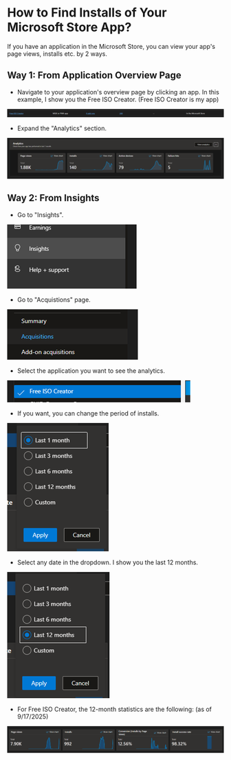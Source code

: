 # How to Find Installs of Your Microsoft Store App?
If you have an application in the Microsoft Store, you can view your app's page views, installs etc. by 2 ways.
## Way 1: From Application Overview Page
* Navigate to your application's overview page by clicking an app. In this example, I show you the Free ISO Creator. (Free ISO Creator is my app)
  
![Demonstration image for way 1 step 1](/images/2.png)
* Expand the "Analytics" section.

![Demonstration image for way 1 step 2](/images/3.png)
## Way 2: From Insights
* Go to "Insights".

![Demonstration image for way 2 step 1](/images/4.png)
* Go to "Acquistions" page.

![Demonstration image for way 2 step 2](/images/5.png)
* Select the application you want to see the analytics.

![Demonstration image for way 2 step 3](/images/6.png)
* If you want, you can change the period of installs.

![Demonstration image for way 2 step 4](/images/7.png)
* Select any date in the dropdown. I show you the last 12 months.

![Demonstration image for way 2 step 5](/images/8.png)

* For Free ISO Creator, the 12-month statistics are the following: (as of 9/17/2025)

![Demonstration image for way 2 step 6](/images/9.png)
